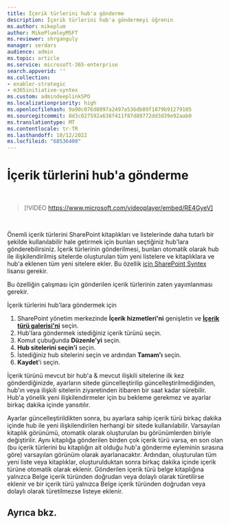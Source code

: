 ```yaml
---
title: İçerik türlerini hub'a gönderme
description: İçerik türlerini hub'a göndermeyi öğrenin
ms.author: mikeplum
author: MikePlumleyMSFT
ms.reviewer: shrganguly
manager: serdars
audience: admin
ms.topic: article
ms.service: microsoft-365-enterprise
search.appverid: ''
ms.collection:
- enabler-strategic
- m365initiative-syntex
ms.custom: admindeeplinkSPO
ms.localizationpriority: high
ms.openlocfilehash: 9a90c076d8097a2497a536db89f1879b91279105
ms.sourcegitcommit: 8d3c027592a638f411f87d89772dd3d39e92aab0
ms.translationtype: MT
ms.contentlocale: tr-TR
ms.lasthandoff: 10/12/2022
ms.locfileid: "68536400"
---
```

# <a name="push-content-types-to-a-hub"></a>İçerik türlerini hub'a gönderme

</br>

> [!VIDEO https://www.microsoft.com/videoplayer/embed/RE4GyeV]  

</br>


Önemli içerik türlerini SharePoint kitaplıkları ve listelerinde daha tutarlı bir şekilde kullanılabilir hale getirmek için bunları seçtiğiniz hub'lara gönderebilirsiniz. İçerik türlerinin gönderilmesi, bunları otomatik olarak hub ile ilişkilendirilmiş sitelerde oluşturulan tüm yeni listelere ve kitaplıklara ve hub'a eklenen tüm yeni sitelere ekler. Bu özellik [için SharePoint Syntex](index.md) lisansı gerekir.

Bu özelliğin çalışması için gönderilen içerik türlerinin zaten yayımlanması gerekir.

İçerik türlerini hub'lara göndermek için

1. SharePoint yönetim merkezinde **İçerik hizmetleri'ni** genişletin ve <a href="https://go.microsoft.com/fwlink/?linkid=2185074" target="_blank">**İçerik türü galerisi'ni**</a> seçin.
2. Hub'lara göndermek istediğiniz içerik türünü seçin.
3. Komut çubuğunda **Düzenle'yi** seçin.
4. **Hub sitelerini seçin'i** seçin.
5. İstediğiniz hub sitelerini seçin ve ardından **Tamam'ı** seçin.
6. **Kaydet**'i seçin.

İçerik türünü mevcut bir hub'a & mevcut ilişkili sitelerine ilk kez gönderdiğinizde, ayarların sitede güncelleştirilip güncelleştirilmediğinden, hub'ın veya ilişkili sitelerin ziyaretinden itibaren bir saat kadar sürebilir. Hub'a yönelik yeni ilişkilendirmeler için bu bekleme gerekmez ve ayarlar birkaç dakika içinde yansıtılır.

Ayarlar güncelleştirildikten sonra, bu ayarlara sahip içerik türü birkaç dakika içinde hub ile yeni ilişkilendirilen herhangi bir sitede kullanılabilir. Varsayılan kitaplık görünümü, otomatik olarak oluşturulan bu görünümlerden biriyle değiştirilir. Aynı kitaplığa gönderilen birden çok içerik türü varsa, en son olan (bu içerik türlerini bu kitaplığın ait olduğu hub'a gönderme eyleminin sırasına göre) varsayılan görünüm olarak ayarlanacaktır.  Ardından, oluşturulan tüm yeni liste veya kitaplıklar, oluşturulduktan sonra birkaç dakika içinde içerik türüne otomatik olarak eklenir. Gönderilen içerik türü belge kitaplığına yalnızca Belge içerik türünden doğrudan veya dolaylı olarak türetilirse eklenir ve bir içerik türü yalnızca Belge içerik türünden doğrudan veya dolaylı olarak türetilmezse listeye eklenir.

## <a name="see-also"></a>Ayrıca bkz.
